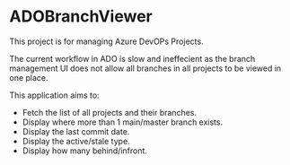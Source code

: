 # ADOBranchViewer

This project is for managing Azure DevOPs Projects. 

The current workflow in ADO is slow and ineffecient as the branch management UI does not allow all branches in all projects to be viewed in one place.

This application aims to:

- Fetch the list of all projects and their branches.
- Display where more than 1 main/master branch exists.
- Display the last commit date.
- Display the active/stale type.
- Display how many behind/infront.